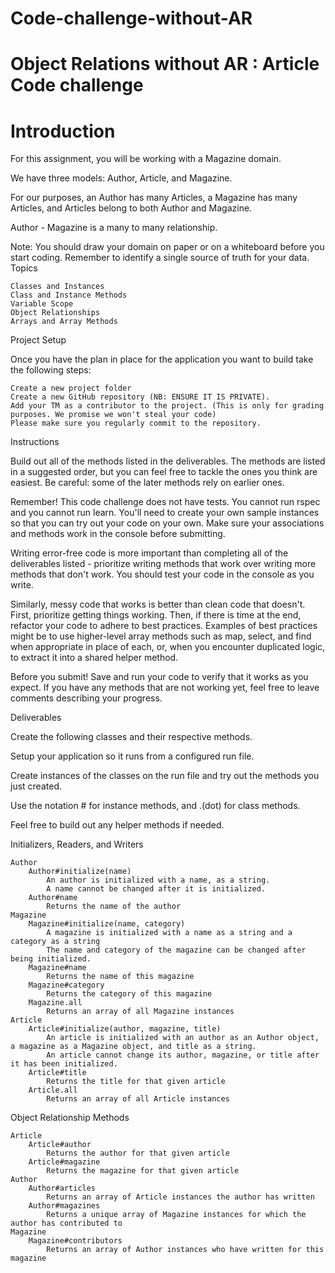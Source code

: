 # Code-challenge-without-AR
# Object Relations without AR : Article Code challenge
# Introduction

For this assignment, you will be working with a Magazine domain.

 

We have three models: Author, Article, and Magazine.

 

For our purposes, an Author has many Articles, a Magazine has many Articles, and Articles belong to both Author and Magazine.

 

Author - Magazine is a many to many relationship.

 

Note: You should draw your domain on paper or on a whiteboard before you start coding. Remember to identify a single source of truth for your data.
Topics

    Classes and Instances
    Class and Instance Methods
    Variable Scope
    Object Relationships
    Arrays and Array Methods

Project Setup

Once you have the plan in place for the application you want to build take the following steps:

    Create a new project folder
    Create a new GitHub repository (NB: ENSURE IT IS PRIVATE).
    Add your TM as a contributor to the project. (This is only for grading purposes. We promise we won't steal your code)
    Please make sure you regularly commit to the repository.

Instructions

Build out all of the methods listed in the deliverables. The methods are listed in a suggested order, but you can feel free to tackle the ones you think are easiest. Be careful: some of the later methods rely on earlier ones.

Remember! This code challenge does not have tests. You cannot run rspec and you cannot run learn. You'll need to create your own sample instances so that you can try out your code on your own. Make sure your associations and methods work in the console before submitting.

Writing error-free code is more important than completing all of the deliverables listed - prioritize writing methods that work over writing more methods that don't work. You should test your code in the console as you write.

Similarly, messy code that works is better than clean code that doesn't. First, prioritize getting things working. Then, if there is time at the end, refactor your code to adhere to best practices. Examples of best practices might be to use higher-level array methods such as map, select, and find when appropriate in place of each, or, when you encounter duplicated logic, to extract it into a shared helper method.

Before you submit! Save and run your code to verify that it works as you expect. If you have any methods that are not working yet, feel free to leave comments describing your progress.

 
Deliverables

Create the following classes and their respective methods.

Setup your application so it runs from a configured run file. 

Create instances of the classes on the run file and try out the methods you just created.

Use the notation # for instance methods, and .(dot) for class methods.

Feel free to build out any helper methods if needed.

 
Initializers, Readers, and Writers

    Author
        Author#initialize(name)
            An author is initialized with a name, as a string.
            A name cannot be changed after it is initialized.
        Author#name
            Returns the name of the author
    Magazine
        Magazine#initialize(name, category)
            A magazine is initialized with a name as a string and a category as a string
            The name and category of the magazine can be changed after being initialized.
        Magazine#name
            Returns the name of this magazine
        Magazine#category
            Returns the category of this magazine
        Magazine.all
            Returns an array of all Magazine instances
    Article
        Article#initialize(author, magazine, title)
            An article is initialized with an author as an Author object, a magazine as a Magazine object, and title as a string.
            An article cannot change its author, magazine, or title after it has been initialized.
        Article#title
            Returns the title for that given article
        Article.all
            Returns an array of all Article instances

 
Object Relationship Methods

    Article
        Article#author
            Returns the author for that given article
        Article#magazine
            Returns the magazine for that given article
    Author
        Author#articles
            Returns an array of Article instances the author has written
        Author#magazines
            Returns a unique array of Magazine instances for which the author has contributed to
    Magazine
        Magazine#contributors
            Returns an array of Author instances who have written for this magazine
